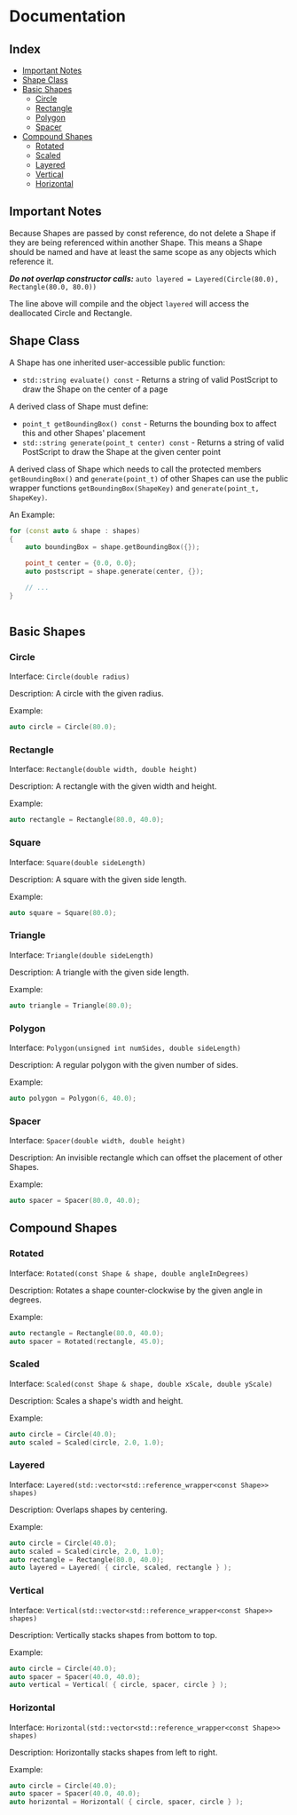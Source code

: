 <!-- DOCUMENTATION.md -->

# Documentation

## Index

* [Important Notes](#important-notes)
* [Shape Class](#shape-class)
* [Basic Shapes](#basic-shapes)
    * [Circle](#circle)
    * [Rectangle](#rectangle)
    * [Polygon](#polygon)
    * [Spacer](#spacer)
* [Compound Shapes](#compound-shapes)
    * [Rotated](#rotated)
    * [Scaled](#scaled)
    * [Layered](#layered)
    * [Vertical](#vertical)
    * [Horizontal](#horizontal)

## Important Notes

Because Shapes are passed by const reference, do not delete a Shape if they are being referenced within another Shape. This means a Shape should be named and have at least the same scope as any objects which reference it.

***Do not overlap constructor calls:*** `auto layered = Layered(Circle(80.0), Rectangle(80.0, 80.0))`

The line above will compile and the object `layered` will access the deallocated Circle and Rectangle.


## Shape Class

A Shape has one inherited user-accessible public function:
* `std::string evaluate() const` - Returns a string of valid PostScript to draw the Shape on the center of a page


A derived class of Shape must define:
* `point_t getBoundingBox() const` - Returns the bounding box to affect this and other Shapes' placement
* `std::string generate(point_t center) const` - Returns a string of valid PostScript to draw the Shape at the given center point

A derived class of Shape which needs to call the protected members `getBoundingBox()` and `generate(point_t)` of other Shapes can use the public wrapper functions `getBoundingBox(ShapeKey)` and `generate(point_t, ShapeKey)`.

An Example:
```cpp
for (const auto & shape : shapes)
{
    auto boundingBox = shape.getBoundingBox({});

    point_t center = {0.0, 0.0}; 
    auto postscript = shape.generate(center, {});

    // ...
}
    
```


## Basic Shapes

### Circle

Interface: `Circle(double radius)`

Description: A circle with the given radius.

Example:
```cpp
auto circle = Circle(80.0);
```


### Rectangle

Interface: `Rectangle(double width, double height)`

Description: A rectangle with the given width and height.

Example:
```cpp
auto rectangle = Rectangle(80.0, 40.0);
```


### Square

Interface: `Square(double sideLength)`

Description: A square with the given side length.

Example:
```cpp
auto square = Square(80.0);
```


### Triangle

Interface: `Triangle(double sideLength)`

Description: A triangle with the given side length.

Example:
```cpp
auto triangle = Triangle(80.0);
```


### Polygon

Interface: `Polygon(unsigned int numSides, double sideLength)`

Description: A regular polygon with the given number of sides.

Example:
```cpp
auto polygon = Polygon(6, 40.0);
```


### Spacer

Interface: `Spacer(double width, double height)`

Description: An invisible rectangle which can offset the placement of other Shapes.

Example:
```cpp
auto spacer = Spacer(80.0, 40.0);
```


## Compound Shapes

### Rotated

Interface: `Rotated(const Shape & shape, double angleInDegrees)`

Description: Rotates a shape counter-clockwise by the given angle in degrees.

Example:
```cpp
auto rectangle = Rectangle(80.0, 40.0);
auto spacer = Rotated(rectangle, 45.0);
```


### Scaled

Interface: `Scaled(const Shape & shape, double xScale, double yScale)`

Description: Scales a shape's width and height.

Example:
```cpp
auto circle = Circle(40.0);
auto scaled = Scaled(circle, 2.0, 1.0);
```


### Layered

Interface: `Layered(std::vector<std::reference_wrapper<const Shape>> shapes)`

Description: Overlaps shapes by centering.

Example:
```cpp
auto circle = Circle(40.0);
auto scaled = Scaled(circle, 2.0, 1.0);
auto rectangle = Rectangle(80.0, 40.0);
auto layered = Layered( { circle, scaled, rectangle } );
```


### Vertical

Interface: `Vertical(std::vector<std::reference_wrapper<const Shape>> shapes)`

Description: Vertically stacks shapes from bottom to top.

Example:
```cpp
auto circle = Circle(40.0);
auto spacer = Spacer(40.0, 40.0);
auto vertical = Vertical( { circle, spacer, circle } );
```


### Horizontal

Interface: `Horizontal(std::vector<std::reference_wrapper<const Shape>> shapes)`

Description: Horizontally stacks shapes from left to right.

Example:
```cpp
auto circle = Circle(40.0);
auto spacer = Spacer(40.0, 40.0);
auto horizontal = Horizontal( { circle, spacer, circle } );
```
